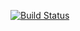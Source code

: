 [![Build Status](https://api.travis-ci.org/jpnurmi/nobnc.svg)](https://travis-ci.org/jpnurmi/nobnc)
